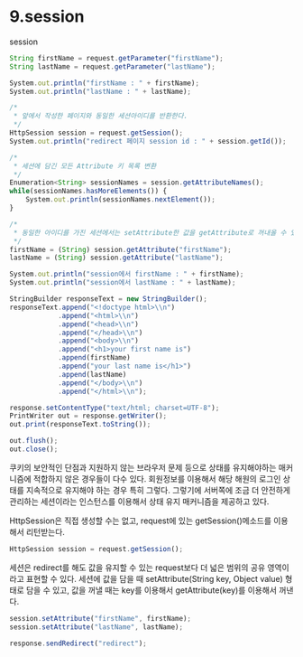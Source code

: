 # 9.session



session

```jsx
String firstName = request.getParameter("firstName");
String lastName = request.getParameter("lastName");

System.out.println("firstName : " + firstName);
System.out.println("lastName : " + lastName);

/*
 * 앞에서 작성한 페이지와 동일한 세션아이디를 반환한다.
 */
HttpSession session = request.getSession();
System.out.println("redirect 페이지 session id : " + session.getId());

/*
 * 세션에 담긴 모든 Attribute 키 목록 변환
 */
Enumeration<String> sessionNames = session.getAttributeNames();
while(sessionNames.hasMoreElements()) {
	System.out.println(sessionNames.nextElement());
}

/*
 * 동일한 아이디를 가진 세션에서는 setAttribute한 값을 getAttribute로 꺼내올 수 있다.
 */
firstName = (String) session.getAttribute("firstName");
lastName = (String) session.getAttribute("lastName");

System.out.println("session에서 firstName : " + firstName);
System.out.println("session에서 lastName : " + lastName);

StringBuilder responseText = new StringBuilder();
responseText.append("<!doctype html>\\n")
			.append("<html>\\n")
			.append("<head>\\n")
			.append("</head>\\n")
			.append("<body>\\n")
			.append("<h1>your first name is")
			.append(firstName)
			.append("your last name is</h1>")
			.append(lastName)
			.append("</body>\\n")
			.append("</html>\\n");

response.setContentType("text/html; charset=UTF-8");
PrintWriter out = response.getWriter();
out.print(responseText.toString());

out.flush();
out.close();
```

쿠키의 보안적인 단점과 지원하지 않는 브라우저 문제 등으로 상태를 유지해야하는 매커니즘에 적합하지 않은 경우들이 다수 있다. 회원정보를 이용해서 해당 해원의 로그인 상태를 지속적으로 유지해야 하는 경우 특히 그렇다. 그렇기에 서버쪽에 조금 더 안전하게 관리하는 세션이라는 인스턴스를 이용해서 상태 유지 매커니즘을 제공하고 있다.

HttpSession은 직접 생성할 수는 없고, request에 있는 getSession()메소드를 이용해서 리턴받는다.

```jsx
HttpSession session = request.getSession();
```

세션은 redirect를 해도 값을 유지할 수 있는 request보다 더 넓은 범위의 공유 영역이라고 표현할 수 있다. 세션에 값을 담을 때 setAttribute(String key, Object value) 형태로 담을 수 있고, 값을 꺼낼 때는 key를 이용해서 getAttribute(key)를 이용해서 꺼낸다.

```jsx
session.setAttribute("firstName", firstName);
session.setAttribute("lastName", lastName);

response.sendRedirect("redirect");
```

